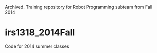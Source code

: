 Archived.  Training repository for Robot Programming subteam from Fall 2014

irs1318_2014Fall
================

Code for 2014 summer classes
